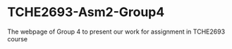 # TCHE2693-Asm2-Group4
The webpage of Group 4 to present our work for assignment in TCHE2693 course
